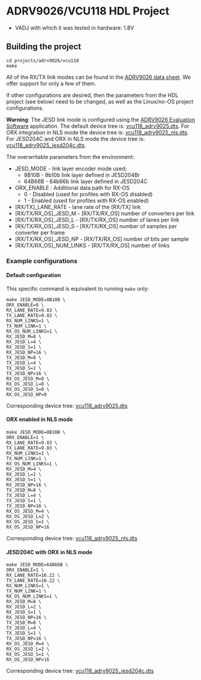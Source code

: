 <!-- no_no_os -->

# ADRV9026/VCU118 HDL Project

- VADJ with which it was tested in hardware: 1.8V

## Building the project

```
cd projects/adrv9026/vcu118
make
```

All of the RX/TX link modes can be found in the [ADRV9026 data sheet](https://www.analog.com/media/radioverse-adrv9026/adrv9026.pdf). We offer support for only a few of them.

If other configurations are desired, then the parameters from the HDL project (see below) need to be changed, as well as the Linux/no-OS project configurations.

**Warning**: The JESD link mode is configured using the [ADRV9026 Evaluation Software](https://www.analog.com/en/resources/evaluation-hardware-and-software/evaluation-boards-kits/eval-adrv9026.html#eb-relatedsoftware:~:text=Design%20Tool%20(1)-,Evaluation%20Software,-ADRV9026%20Released%20Software) application. The default device tree is: [vcu118_adrv9025.dts](https://github.com/analogdevicesinc/linux/blob/main/arch/microblaze/boot/dts/vcu118_adrv9025.dts). For ORX integration in NLS mode the device tree is: [vcu118_adrv9025_nls.dts](https://github.com/analogdevicesinc/linux/blob/main/arch/microblaze/boot/dts/vcu118_adrv9025_nls.dts). For JESD204C and ORX in NLS mode the device tree is: [vcu118_adrv9025_jesd204c.dts](https://github.com/analogdevicesinc/linux/blob/main/arch/microblaze/boot/dts/vcu118_adrv9025_jesd204c.dts).


The overwritable parameters from the environment:

- JESD_MODE - link layer encoder mode used;
  - 8B10B - 8b10b link layer defined in JESD204Br
  - 64B66B - 64b66b link layer defined in JESD204C
- ORX_ENABLE : Additional data path for RX-OS
  - 0 - Disabled (used for profiles with RX-OS disabled)
  - 1 - Enabled (used for profiles with RX-OS enabled)
- [RX/TX]_LANE_RATE - lane rate of the [RX/TX] link
- [RX/TX/RX_OS]_JESD_M - [RX/TX/RX_OS] number of converters per link
- [RX/TX/RX_OS]_JESD_L - [RX/TX/RX_OS] number of lanes per link
- [RX/TX/RX_OS]_JESD_S - [RX/TX/RX_OS] number of samples per converter per frame
- [RX/TX/RX_OS]_JESD_NP - [RX/TX/RX_OS] number of bits per sample
- [RX/TX/RX_OS]_NUM_LINKS - [RX/TX/RX_OS] number of links

### Example configurations

#### Default configuration

This specific command is equivalent to running `make` only:

```
make JESD_MODE=8B10B \
ORX_ENABLE=0 \
RX_LANE_RATE=9.83 \
TX_LANE_RATE=9.83 \
RX_NUM_LINKS=1 \
TX_NUM_LINK=1 \
RX_OS_NUM_LINKS=1 \
RX_JESD_M=8 \
RX_JESD_L=4 \
RX_JESD_S=1 \
RX_JESD_NP=16 \
TX_JESD_M=8 \
TX_JESD_L=4 \
TX_JESD_S=1 \
TX_JESD_NP=16 \
RX_OS_JESD_M=0 \
RX_OS_JESD_L=0 \
RX_OS_JESD_S=0 \
RX_OS_JESD_NP=0
```

Corresponding device tree: [vcu118_adrv9025.dts](https://github.com/analogdevicesinc/linux/blob/main/arch/microblaze/boot/dts/vcu118_adrv9025.dts)

#### ORX enabled in NLS mode

```
make JESD_MODE=8B10B \
ORX_ENABLE=1 \
RX_LANE_RATE=9.83 \
TX_LANE_RATE=9.83 \
RX_NUM_LINKS=1 \
TX_NUM_LINK=1 \
RX_OS_NUM_LINKS=1 \
RX_JESD_M=4 \
RX_JESD_L=2 \
RX_JESD_S=1 \
RX_JESD_NP=16 \
TX_JESD_M=8 \
TX_JESD_L=4 \
TX_JESD_S=1 \
TX_JESD_NP=16 \
RX_OS_JESD_M=4 \
RX_OS_JESD_L=2 \
RX_OS_JESD_S=1 \
RX_OS_JESD_NP=16
```

Corresponding device tree: [vcu118_adrv9025_nls.dts](https://github.com/analogdevicesinc/linux/blob/main/arch/microblaze/boot/dts/vcu118_adrv9025_nls.dts)

#### JESD204C with ORX in NLS mode

```
make JESD_MODE=64B66B \
ORX_ENABLE=1 \
RX_LANE_RATE=16.22 \
TX_LANE_RATE=16.22 \
RX_NUM_LINKS=1 \
TX_NUM_LINK=1 \
RX_OS_NUM_LINKS=1 \
RX_JESD_M=8 \
RX_JESD_L=2 \
RX_JESD_S=1 \
RX_JESD_NP=16 \
TX_JESD_M=8 \
TX_JESD_L=4 \
TX_JESD_S=1 \
TX_JESD_NP=16 \
RX_OS_JESD_M=4 \
RX_OS_JESD_L=2 \
RX_OS_JESD_S=1 \
RX_OS_JESD_NP=16
```

Corresponding device tree: [vcu118_adrv9025_jesd204c.dts](https://github.com/analogdevicesinc/linux/blob/main/arch/microblaze/boot/dts/vcu118_adrv9025_jesd204c.dts)
